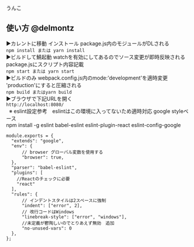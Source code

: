 うんこ
## 使い方 @delmontz 
▶カレントに移動 インストール package.js内のモジュールがDLされる  
`npm install または yarn install`  
▶ビルドして鯖起動 watchを有効にしてあるのでソース変更が即時反映される package.jsにスクリプト内容記載  
`npm start または yarn start`  
▶ビルドのみ webpack.config.js内のmode:'development'を適時変更 'production'にすると圧縮される  
`npm build またはyarn build`  
▶ブラウザで下記URLを開く  
`http://localhost:8080/`  
  
※ eslint設定参考　eslintはこの環境に入ってないため適時対応 google styleベース  
npm install -g eslint babel-eslint eslint-plugin-react eslint-config-google

``` 
module.exports = {
  "extends": "google",
  "env": {
      // browser グローバル変数を使用する
      "browser": true,
  },
  "parser": "babel-eslint",
  "plugins": [
    //Reactのチェックに必要
    "react"
  ],
  "rules": {
      // インデントスタイルは2スペースに強制
      "indent": ["error", 2],
      // 改行コードはWindows
      "linebreak-style": ["error", "windows"],
      //未定義が鬱陶しいのでとりあえず無効　追加
      "no-unused-vars": 0
  },
};
```
